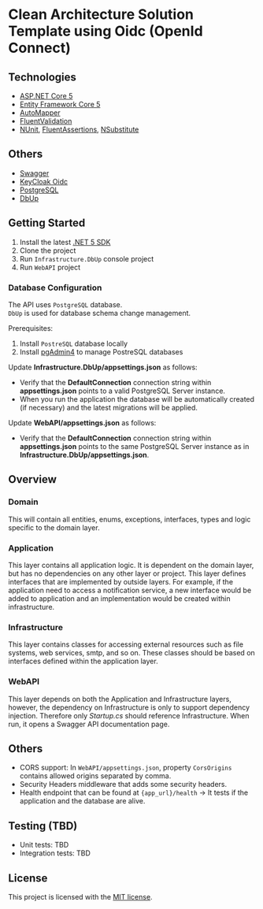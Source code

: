  # Clean Architecture Solution Template using Oidc (OpenId Connect)

## Technologies

* [ASP.NET Core 5]("https://docs.microsoft.com/en-us/aspnet/core/getting-started/?view=aspnetcore-5.0&tabs=windows")
* [Entity Framework Core 5](https://docs.microsoft.com/en-us/ef/core/)
* [AutoMapper](https://automapper.org/)
* [FluentValidation](https://fluentvalidation.net/)
* [NUnit](https://nunit.org/), [FluentAssertions](https://fluentassertions.com/), [NSubstitute](https://nsubstitute.github.io/)

## Others

* [Swagger]("https://swagger.io/")
* [KeyCloak Oidc]("https://www.keycloak.org/")
* [PostgreSQL]("https://www.postgresql.org/")
* [DbUp]("https://dbup.readthedocs.io/en/latest/")

## Getting Started

1. Install the latest [.NET 5 SDK](https://dotnet.microsoft.com/download/dotnet/5.0)
1. Clone the project
1. Run `Infrastructure.DbUp` console project
1. Run `WebAPI` project

### Database Configuration

The API uses `PostgreSQL` database.<br/>
`DbUp` is used for database schema change management.

Prerequisites:
1. Install `PostreSQL` database locally
1. Install [pgAdmin4]("https://www.pgadmin.org/download/") to manage PostreSQL databases

Update **Infrastructure.DbUp/appsettings.json** as follows:
* Verify that the **DefaultConnection** connection string within **appsettings.json** points to a valid PostgreSQL Server instance. 
* When you run the application the database will be automatically created (if necessary) and the latest migrations will be applied.

Update **WebAPI/appsettings.json** as follows:

* Verify that the **DefaultConnection** connection string within **appsettings.json** points to the same PostgreSQL Server instance as in **Infrastructure.DbUp/appsettings.json**. 

## Overview

### Domain

This will contain all entities, enums, exceptions, interfaces, types and logic specific to the domain layer.

### Application

This layer contains all application logic. It is dependent on the domain layer, but has no dependencies on any other layer or project. This layer defines interfaces that are implemented by outside layers. For example, if the application need to access a notification service, a new interface would be added to application and an implementation would be created within infrastructure.

### Infrastructure

This layer contains classes for accessing external resources such as file systems, web services, smtp, and so on. These classes should be based on interfaces defined within the application layer.

### WebAPI

This layer depends on both the Application and Infrastructure layers, however, the dependency on Infrastructure is only to support dependency injection. Therefore only *Startup.cs* should reference Infrastructure. When run, it opens a Swagger API documentation page.

## Others

* CORS support: In `WebAPI/appsettings.json`, property `CorsOrigins` contains allowed origins separated by comma. 
* Security Headers middleware that adds some security headers.
* Health endpoint that can be found at `{app_url}/health` -> It tests if the application and the database are alive.

## Testing (TBD)
* Unit tests: TBD
* Integration tests: TBD

## License

This project is licensed with the [MIT license](LICENSE).